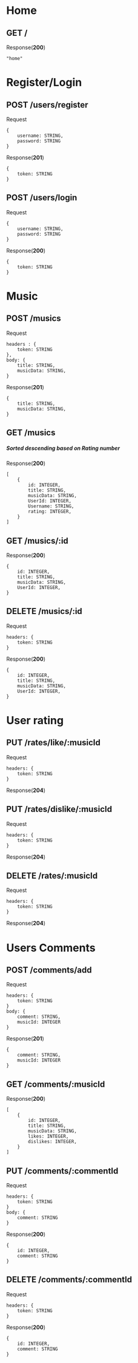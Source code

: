 # Home

## GET /

Response(**200**)

```
"home"
```

# Register/Login

## POST /users/register

Request

```
{
    username: STRING,
    password: STRING
}
```

Response(**201**)

```
{
    token: STRING
}
```

## POST /users/login

Request

```
{
    username: STRING,
    password: STRING
}
```

Response(**200**)

```
{
    token: STRING
}
```

# Music

## POST /musics

Request

```
headers : {
    token: STRING
},
body: {
    title: STRING,
    musicData: STRING,
}
```

Response(**201**)

```
{
    title: STRING,
    musicData: STRING,
}

```

## GET /musics

##### Sorted descending based on Rating number

Response(**200**)

```
[
    {
        id: INTEGER,
        title: STRING,
        musicData: STRING,
        UserId: INTEGER,
        Username: STRING,
        rating: INTEGER,
    }
]
```

## GET /musics/:id

Response(**200**)

```
{
    id: INTEGER,
    title: STRING,
    musicData: STRING,
    UserId: INTEGER,
}
```

## DELETE /musics/:id

Request

```
headers: {
    token: STRING
}
```

Response(**200**)

```
{
    id: INTEGER,
    title: STRING,
    musicData: STRING,
    UserId: INTEGER,
}
```

# User rating

## PUT /rates/like/:musicId

Request

```
headers: {
    token: STRING
}
```

Response(**204**)

## PUT /rates/dislike/:musicId

Request

```
headers: {
    token: STRING
}
```

Response(**204**)

## DELETE /rates/:musicId

Request

```
headers: {
    token: STRING
}
```

Response(**204**)

# Users Comments

## POST /comments/add

Request

```
headers: {
    token: STRING
}
body: {
    comment: STRING,
    musicId: INTEGER
}
```

Response(**201**)

```
{
    comment: STRING,
    musicId: INTEGER
}
```

## GET /comments/:musicId

Response(**200**)

```
[
    {
        id: INTEGER,
        title: STRING,
        musicData: STRING,
        likes: INTEGER,
        dislikes: INTEGER,
    }
]
```

## PUT /comments/:commentId

Request

```
headers: {
    token: STRING
}
body: {
    comment: STRING
}
```

Response(**200**)

```
{
    id: INTEGER,
    comment: STRING
}
```

## DELETE /comments/:commentId

Request

```
headers: {
    token: STRING
}
```

Response(**200**)

```
{
    id: INTEGER,
    comment: STRING
}
```
